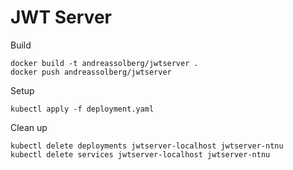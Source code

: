 # JWT Server




Build

```
docker build -t andreassolberg/jwtserver .
docker push andreassolberg/jwtserver
```

Setup

```
kubectl apply -f deployment.yaml
```

Clean up
```
kubectl delete deployments jwtserver-localhost jwtserver-ntnu
kubectl delete services jwtserver-localhost jwtserver-ntnu
```
